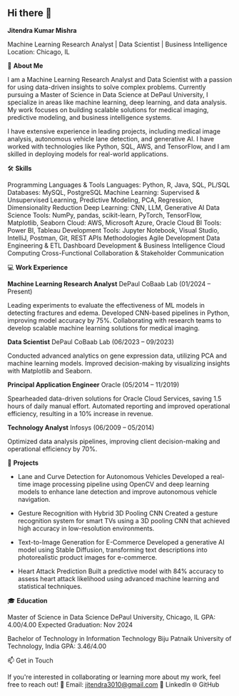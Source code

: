 ## Hi there 👋

**Jitendra Kumar Mishra**

Machine Learning Research Analyst | Data Scientist | Business Intelligence
Location: Chicago, IL


👋 **About Me**

I am a Machine Learning Research Analyst and Data Scientist with a passion for using data-driven insights to solve complex problems. Currently pursuing a Master of Science in Data Science at DePaul University, I specialize in areas like machine learning, deep learning, and data analysis. My work focuses on building scalable solutions for medical imaging, predictive modeling, and business intelligence systems.

I have extensive experience in leading projects, including medical image analysis, autonomous vehicle lane detection, and generative AI. I have worked with technologies like Python, SQL, AWS, and TensorFlow, and I am skilled in deploying models for real-world applications.

🛠️ **Skills**

Programming Languages & Tools
Languages: Python, R, Java, SQL, PL/SQL
Databases: MySQL, PostgreSQL
Machine Learning: Supervised & Unsupervised Learning, Predictive Modeling, PCA, Regression, Dimensionality Reduction
Deep Learning: CNN, LLM, Generative AI
Data Science Tools: NumPy, pandas, scikit-learn, PyTorch, TensorFlow, Matplotlib, Seaborn
Cloud: AWS, Microsoft Azure, Oracle Cloud
BI Tools: Power BI, Tableau
Development Tools: Jupyter Notebook, Visual Studio, IntelliJ, Postman, Git, REST APIs
Methodologies
Agile Development
Data Engineering & ETL
Dashboard Development & Business Intelligence
Cloud Computing
Cross-Functional Collaboration & Stakeholder Communication

💻 **Work Experience**

**Machine Learning Research Analyst**
DePaul CoBaab Lab (01/2024 – Present)

Leading experiments to evaluate the effectiveness of ML models in detecting fractures and edema.
Developed CNN-based pipelines in Python, improving model accuracy by 75%.
Collaborating with research teams to develop scalable machine learning solutions for medical imaging.

**Data Scientist**
DePaul CoBaab Lab (06/2023 – 09/2023)

Conducted advanced analytics on gene expression data, utilizing PCA and machine learning models.
Improved decision-making by visualizing insights with Matplotlib and Seaborn.

**Principal Application Engineer**
Oracle (05/2014 – 11/2019)

Spearheaded data-driven solutions for Oracle Cloud Services, saving 1.5 hours of daily manual effort.
Automated reporting and improved operational efficiency, resulting in a 10% increase in revenue.

**Technology Analyst**
Infosys (06/2009 – 05/2014)

Optimized data analysis pipelines, improving client decision-making and operational efficiency by 70%.

🚀 **Projects**

- Lane and Curve Detection for Autonomous Vehicles
Developed a real-time image processing pipeline using OpenCV and deep learning models to enhance lane detection and improve autonomous vehicle navigation.

- Gesture Recognition with Hybrid 3D Pooling CNN
Created a gesture recognition system for smart TVs using a 3D pooling CNN that achieved high accuracy in low-resolution environments.

- Text-to-Image Generation for E-Commerce
Developed a generative AI model using Stable Diffusion, transforming text descriptions into photorealistic product images for e-commerce.

- Heart Attack Prediction
Built a predictive model with 84% accuracy to assess heart attack likelihood using advanced machine learning and statistical techniques.

🎓 **Education**

Master of Science in Data Science
DePaul University, Chicago, IL
GPA: 4.00/4.00
Expected Graduation: Nov 2024

Bachelor of Technology in Information Technology
Biju Patnaik University of Technology, India
GPA: 3.46/4.00

📫 Get in Touch

If you're interested in collaborating or learning more about my work, feel free to reach out!
📧 Email: jitendra3010@gmail.com
💼 LinkedIn
🌐 GitHub
